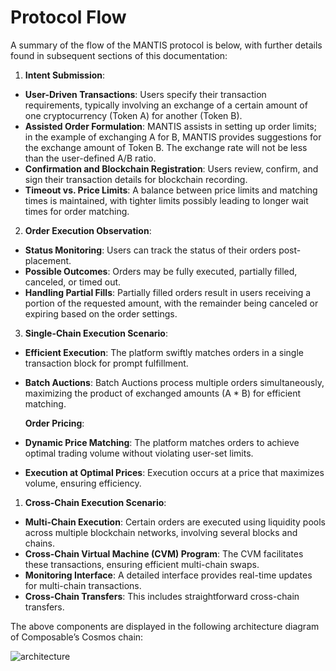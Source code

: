 # Protocol Flow
A summary of the flow of the MANTIS protocol is below, with further details found in subsequent sections of this documentation:

1. **Intent Submission**:
- **User-Driven Transactions**: Users specify their transaction requirements, typically involving an exchange of a certain amount of one cryptocurrency (Token A) for another (Token B).
- **Assisted Order Formulation**: MANTIS assists in setting up order limits; in the example of exchanging A for B, MANTIS provides suggestions for the exchange amount of Token B. The exchange rate will not be less than the user-defined A/B ratio.
- **Confirmation and Blockchain Registration**: Users review, confirm, and sign their transaction details for blockchain recording.
- **Timeout vs. Price Limits**: A balance between price limits and matching times is maintained, with tighter limits possibly leading to longer wait times for order matching.

2. **Order Execution Observation**:
- **Status Monitoring**: Users can track the status of their orders post-placement.
- **Possible Outcomes**: Orders may be fully executed, partially filled, canceled, or timed out.
- **Handling Partial Fills**: Partially filled orders result in users receiving a portion of the requested amount, with the remainder being canceled or expiring based on the order settings.

3. **Single-Chain Execution Scenario**:
- **Efficient Execution**: The platform swiftly matches orders in a single transaction block for prompt fulfillment.
- **Batch Auctions**: Batch Auctions process multiple orders simultaneously, maximizing the product of exchanged amounts (A * B) for efficient matching.

    **Order Pricing**:

- **Dynamic Price Matching**: The platform matches orders to achieve optimal trading volume without violating user-set limits.
- **Execution at Optimal Prices**: Execution occurs at a price that maximizes volume, ensuring efficiency.

1. **Cross-Chain Execution Scenario**:
- **Multi-Chain Execution**: Certain orders are executed using liquidity pools across multiple blockchain networks, involving several blocks and chains.
- **Cross-Chain Virtual Machine (CVM) Program**: The CVM facilitates these transactions, ensuring efficient multi-chain swaps.
- **Monitoring Interface**: A detailed interface provides real-time updates for multi-chain transactions.
- **Cross-Chain Transfers**: This includes straightforward cross-chain transfers.

The above components are displayed in the following architecture diagram of Composable’s Cosmos chain:

![architecture](../mantis/components.png)